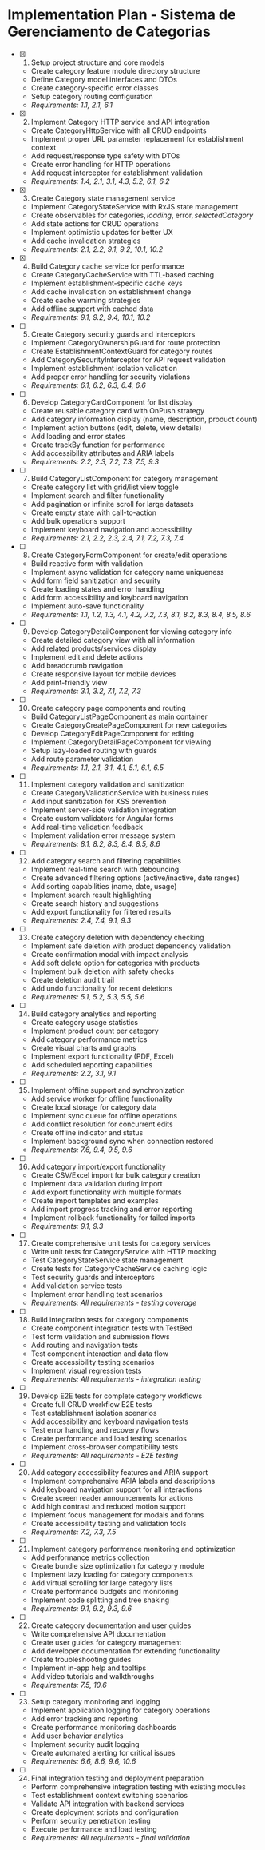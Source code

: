 # Implementation Plan - Sistema de Gerenciamento de Categorias

- [x] 1. Setup project structure and core models
  - Create category feature module directory structure
  - Define Category model interfaces and DTOs
  - Create category-specific error classes
  - Setup category routing configuration
  - _Requirements: 1.1, 2.1, 6.1_

- [x] 2. Implement Category HTTP service and API integration
  - Create CategoryHttpService with all CRUD endpoints
  - Implement proper URL parameter replacement for establishment context
  - Add request/response type safety with DTOs
  - Create error handling for HTTP operations
  - Add request interceptor for establishment validation
  - _Requirements: 1.4, 2.1, 3.1, 4.3, 5.2, 6.1, 6.2_

- [x] 3. Create Category state management service
  - Implement CategoryStateService with RxJS state management
  - Create observables for categories$, loading$, error$, selectedCategory$
  - Add state actions for CRUD operations
  - Implement optimistic updates for better UX
  - Add cache invalidation strategies
  - _Requirements: 2.1, 2.2, 9.1, 9.2, 10.1, 10.2_

- [x] 4. Build Category cache service for performance
  - Create CategoryCacheService with TTL-based caching
  - Implement establishment-specific cache keys
  - Add cache invalidation on establishment change
  - Create cache warming strategies
  - Add offline support with cached data
  - _Requirements: 9.1, 9.2, 9.4, 10.1, 10.2_

- [ ] 5. Create Category security guards and interceptors
  - Implement CategoryOwnershipGuard for route protection
  - Create EstablishmentContextGuard for category routes
  - Add CategorySecurityInterceptor for API request validation
  - Implement establishment isolation validation
  - Add proper error handling for security violations
  - _Requirements: 6.1, 6.2, 6.3, 6.4, 6.6_

- [ ] 6. Develop CategoryCardComponent for list display
  - Create reusable category card with OnPush strategy
  - Add category information display (name, description, product count)
  - Implement action buttons (edit, delete, view details)
  - Add loading and error states
  - Create trackBy function for performance
  - Add accessibility attributes and ARIA labels
  - _Requirements: 2.2, 2.3, 7.2, 7.3, 7.5, 9.3_

- [ ] 7. Build CategoryListComponent for category management
  - Create category list with grid/list view toggle
  - Implement search and filter functionality
  - Add pagination or infinite scroll for large datasets
  - Create empty state with call-to-action
  - Add bulk operations support
  - Implement keyboard navigation and accessibility
  - _Requirements: 2.1, 2.2, 2.3, 2.4, 7.1, 7.2, 7.3, 7.4_

- [ ] 8. Create CategoryFormComponent for create/edit operations
  - Build reactive form with validation
  - Implement async validation for category name uniqueness
  - Add form field sanitization and security
  - Create loading states and error handling
  - Add form accessibility and keyboard navigation
  - Implement auto-save functionality
  - _Requirements: 1.1, 1.2, 1.3, 4.1, 4.2, 7.2, 7.3, 8.1, 8.2, 8.3, 8.4, 8.5, 8.6_

- [ ] 9. Develop CategoryDetailComponent for viewing category info
  - Create detailed category view with all information
  - Add related products/services display
  - Implement edit and delete actions
  - Add breadcrumb navigation
  - Create responsive layout for mobile devices
  - Add print-friendly view
  - _Requirements: 3.1, 3.2, 7.1, 7.2, 7.3_

- [ ] 10. Create category page components and routing
  - Build CategoryListPageComponent as main container
  - Create CategoryCreatePageComponent for new categories
  - Develop CategoryEditPageComponent for editing
  - Implement CategoryDetailPageComponent for viewing
  - Setup lazy-loaded routing with guards
  - Add route parameter validation
  - _Requirements: 1.1, 2.1, 3.1, 4.1, 5.1, 6.1, 6.5_

- [ ] 11. Implement category validation and sanitization
  - Create CategoryValidationService with business rules
  - Add input sanitization for XSS prevention
  - Implement server-side validation integration
  - Create custom validators for Angular forms
  - Add real-time validation feedback
  - Implement validation error message system
  - _Requirements: 8.1, 8.2, 8.3, 8.4, 8.5, 8.6_

- [ ] 12. Add category search and filtering capabilities
  - Implement real-time search with debouncing
  - Create advanced filtering options (active/inactive, date ranges)
  - Add sorting capabilities (name, date, usage)
  - Implement search result highlighting
  - Create search history and suggestions
  - Add export functionality for filtered results
  - _Requirements: 2.4, 7.4, 9.1, 9.3_

- [ ] 13. Create category deletion with dependency checking
  - Implement safe deletion with product dependency validation
  - Create confirmation modal with impact analysis
  - Add soft delete option for categories with products
  - Implement bulk deletion with safety checks
  - Create deletion audit trail
  - Add undo functionality for recent deletions
  - _Requirements: 5.1, 5.2, 5.3, 5.5, 5.6_

- [ ] 14. Build category analytics and reporting
  - Create category usage statistics
  - Implement product count per category
  - Add category performance metrics
  - Create visual charts and graphs
  - Implement export functionality (PDF, Excel)
  - Add scheduled reporting capabilities
  - _Requirements: 2.2, 3.1, 9.1_

- [ ] 15. Implement offline support and synchronization
  - Add service worker for offline functionality
  - Create local storage for category data
  - Implement sync queue for offline operations
  - Add conflict resolution for concurrent edits
  - Create offline indicator and status
  - Implement background sync when connection restored
  - _Requirements: 7.6, 9.4, 9.5, 9.6_

- [ ] 16. Add category import/export functionality
  - Create CSV/Excel import for bulk category creation
  - Implement data validation during import
  - Add export functionality with multiple formats
  - Create import templates and examples
  - Add import progress tracking and error reporting
  - Implement rollback functionality for failed imports
  - _Requirements: 9.1, 9.3_

- [ ] 17. Create comprehensive unit tests for category services
  - Write unit tests for CategoryService with HTTP mocking
  - Test CategoryStateService state management
  - Create tests for CategoryCacheService caching logic
  - Test security guards and interceptors
  - Add validation service tests
  - Implement error handling test scenarios
  - _Requirements: All requirements - testing coverage_

- [ ] 18. Build integration tests for category components
  - Create component integration tests with TestBed
  - Test form validation and submission flows
  - Add routing and navigation tests
  - Test component interaction and data flow
  - Create accessibility testing scenarios
  - Implement visual regression tests
  - _Requirements: All requirements - integration testing_

- [ ] 19. Develop E2E tests for complete category workflows
  - Create full CRUD workflow E2E tests
  - Test establishment isolation scenarios
  - Add accessibility and keyboard navigation tests
  - Test error handling and recovery flows
  - Create performance and load testing scenarios
  - Implement cross-browser compatibility tests
  - _Requirements: All requirements - E2E testing_

- [ ] 20. Add category accessibility features and ARIA support
  - Implement comprehensive ARIA labels and descriptions
  - Add keyboard navigation support for all interactions
  - Create screen reader announcements for actions
  - Add high contrast and reduced motion support
  - Implement focus management for modals and forms
  - Create accessibility testing and validation tools
  - _Requirements: 7.2, 7.3, 7.5_

- [ ] 21. Implement category performance monitoring and optimization
  - Add performance metrics collection
  - Create bundle size optimization for category module
  - Implement lazy loading for category components
  - Add virtual scrolling for large category lists
  - Create performance budgets and monitoring
  - Implement code splitting and tree shaking
  - _Requirements: 9.1, 9.2, 9.3, 9.6_

- [ ] 22. Create category documentation and user guides
  - Write comprehensive API documentation
  - Create user guides for category management
  - Add developer documentation for extending functionality
  - Create troubleshooting guides
  - Implement in-app help and tooltips
  - Add video tutorials and walkthroughs
  - _Requirements: 7.5, 10.6_

- [ ] 23. Setup category monitoring and logging
  - Implement application logging for category operations
  - Add error tracking and reporting
  - Create performance monitoring dashboards
  - Add user behavior analytics
  - Implement security audit logging
  - Create automated alerting for critical issues
  - _Requirements: 6.6, 8.6, 9.6, 10.6_

- [ ] 24. Final integration testing and deployment preparation
  - Perform comprehensive integration testing with existing modules
  - Test establishment context switching scenarios
  - Validate API integration with backend services
  - Create deployment scripts and configuration
  - Perform security penetration testing
  - Execute performance and load testing
  - _Requirements: All requirements - final validation_
